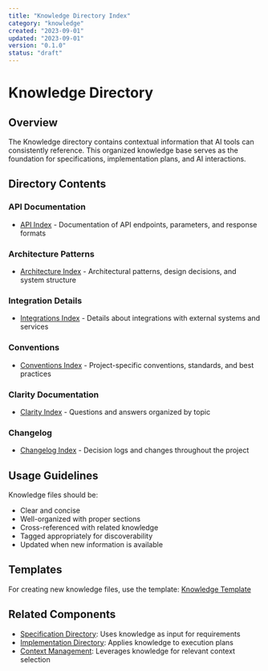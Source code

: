 ```yaml
---
title: "Knowledge Directory Index"
category: "knowledge"
created: "2023-09-01"
updated: "2023-09-01"
version: "0.1.0"
status: "draft"
---
```


# Knowledge Directory

## Overview

The Knowledge directory contains contextual information that AI tools can consistently reference. This organized knowledge base serves as the foundation for specifications, implementation plans, and AI interactions.

## Directory Contents

### API Documentation

- [API Index](/knowledge/api/index.md) - Documentation of API endpoints, parameters, and response formats

### Architecture Patterns

- [Architecture Index](/knowledge/architecture/index.md) - Architectural patterns, design decisions, and system structure

### Integration Details

- [Integrations Index](/knowledge/integrations/index.md) - Details about integrations with external systems and services

### Conventions

- [Conventions Index](/knowledge/conventions/index.md) - Project-specific conventions, standards, and best practices

### Clarity Documentation

- [Clarity Index](/knowledge/clarity/index.md) - Questions and answers organized by topic

### Changelog

- [Changelog Index](/knowledge/changelog/index.md) - Decision logs and changes throughout the project

## Usage Guidelines

Knowledge files should be:
- Clear and concise
- Well-organized with proper sections
- Cross-referenced with related knowledge
- Tagged appropriately for discoverability
- Updated when new information is available

## Templates

For creating new knowledge files, use the template: [Knowledge Template](/templates/knowledge/_template.md)

## Related Components

- [Specification Directory](/specification/index.md): Uses knowledge as input for requirements
- [Implementation Directory](/implementation/index.md): Applies knowledge to execution plans
- [Context Management](/context/index.md): Leverages knowledge for relevant context selection